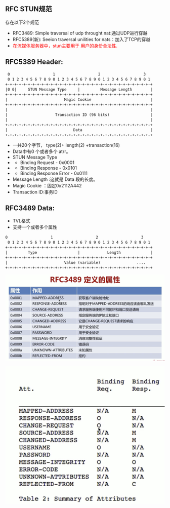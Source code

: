 ## RFC STUN规范
存在以下2个规范
- RFC3489: Simple traversal of udp throught nat:通过UDP进行穿越
- RFC5389(新): Seeion traversal unilities for nats：加入了TCP的穿越
- <font color=red>在流媒体服务器中，stun主要用于 用户的身份合法性.</font>
## RFC5389 Header: 
```
 0                   1                   2                   3
 0 1 2 3 4 5 6 7 8 9 0 1 2 3 4 5 6 7 8 9 0 1 2 3 4 5 6 7 8 9 0 1
+-+-+-+-+-+-+-+-+-+-+-+-+-+-+-+-+-+-+-+-+-+-+-+-+-+-+-+-+-+-+-+-+
|0 0|     STUN Message Type     |         Message Length        |
+-+-+-+-+-+-+-+-+-+-+-+-+-+-+-+-+-+-+-+-+-+-+-+-+-+-+-+-+-+-+-+-+
|                         Magic Cookie                          |
+-+-+-+-+-+-+-+-+-+-+-+-+-+-+-+-+-+-+-+-+-+-+-+-+-+-+-+-+-+-+-+-+
|                                                               |
|                     Transaction ID (96 bits)                  |
|                                                               |
+-+-+-+-+-+-+-+-+-+-+-+-+-+-+-+-+-+-+-+-+-+-+-+-+-+-+-+-+-+-+-+-+
|                             Data                              |
+-+-+-+-+-+-+-+-+-+-+-+-+-+-+-+-+-+-+-+-+-+-+-+-+-+-+-+-+-+-+-+-+
```


- 一共20个字节， type(2)+ length(2) +transaction(16) 
- Data中有0 个或者多个 atrr。
- STUN Message Type    
- - Binding Request - 0x0001
- - Binding Response - 0x0101
- - Binding Response Error   - 0x0111
-  Message Length  :这就是 Data 段的长度。
-  Magic Cookie ：固定0x2112A442
- Transaction ID:事务ID

## RFC3489 Data:
- TVL格式
- 支持一个或者多个属性 
```
0                   1                   2                   3
 0 1 2 3 4 5 6 7 8 9 0 1 2 3 4 5 6 7 8 9 0 1 2 3 4 5 6 7 8 9 0 1
+-+-+-+-+-+-+-+-+-+-+-+-+-+-+-+-+-+-+-+-+-+-+-+-+-+-+-+-+-+-+-+-+
|         Type                  |            Length             |
+-+-+-+-+-+-+-+-+-+-+-+-+-+-+-+-+-+-+-+-+-+-+-+-+-+-+-+-+-+-+-+-+
|                         Value (variable)                ....
+-+-+-+-+-+-+-+-+-+-+-+-+-+-+-+-+-+-+-+-+-+-+-+-+-+-+-+-+-+-+-+-+
```
![Alt text](imgs/stun1.png)

![Alt text](imgs/stun2.png)